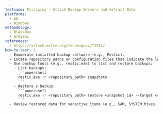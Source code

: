 ```yaml
---
testcase: Pillaging - Attack Backup Servers and Extract Data
platforms:
  - AD
  - Windows
methodology:
  - BlackBox
  - GreyBox
references:
  - https://attack.mitre.org/techniques/T1552/
how-to-test: |
  - Enumerate installed backup software (e.g., Restic).
  - Locate repository paths or configuration files that indicate the location of backups.
  - Use backup tools (e.g., restic.exe) to list and restore backups:
    - List backups:
      ```powershell
      restic.exe -r <repository_path> snapshots
      ```
    - Restore a backup:
      ```powershell
      restic.exe -r <repository_path> restore <snapshot_id> --target <restore_path>
      ```
  - Review restored data for sensitive items (e.g., SAM, SYSTEM hives, application configs, SSH keys).
---
```

